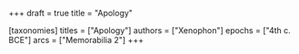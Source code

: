 +++
draft = true
title = "Apology"

[taxonomies]
titles = ["Apology"]
authors = ["Xenophon"]
epochs = ["4th c. BCE"]
arcs = ["Memorabilia 2"]
+++